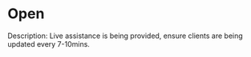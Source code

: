 # Open

Description: Live assistance is being provided, ensure clients are being updated every 7-10mins.
